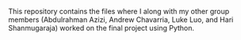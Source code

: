This repository contains the files where I along with my other group members (Abdulrahman Azizi, Andrew Chavarria, Luke Luo, and Hari Shanmugaraja) worked on the final project using Python.
